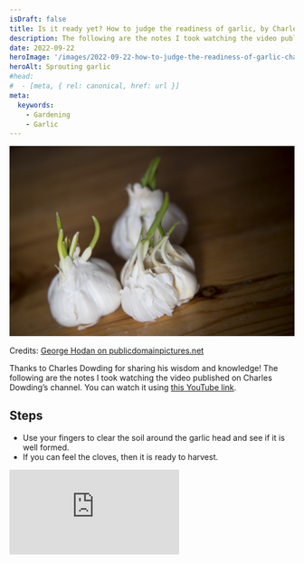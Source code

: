 ```yaml
---
isDraft: false
title: Is it ready yet? How to judge the readiness of garlic, by Charles Dowding
description: The following are the notes I took watching the video published on Charles Dowding’s channel
date: 2022-09-22
heroImage: '/images/2022-09-22-how-to-judge-the-readiness-of-garlic-charles-dowding-hero.jpg'
heroAlt: Sprouting garlic
#head:
#  - [meta, { rel: canonical, href: url }]
meta:
  keywords:
    - Gardening
    - Garlic
---
```


![Sprouting garlic](./sprouting-garlic.jpg)

Credits: [George Hodan on publicdomainpictures.net](https://www.publicdomainpictures.net/fr/view-image.php?image=206292&picture=germination-ail)

Thanks to Charles Dowding for sharing his wisdom and knowledge!
The following are the notes I took watching the video published on Charles Dowding’s channel.
You can watch it using [this YouTube link](https://www.youtube.com/shorts/o8ZStwTQUVU).

## Steps

- Use your fingers to clear the soil around the garlic head and see if it is well formed.
- If you can feel the cloves, then it is ready to harvest.

<!-- markdownlint-disable MD033 -->
<iframe class="newsletter-embed" src="https://thetooltip.substack.com/embed" frameborder="0" scrolling="no"></iframe>
